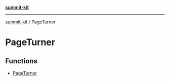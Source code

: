 [**summit-kit**](../README.md)

***

[summit-kit](../README.md) / PageTurner

# PageTurner

## Functions

- [PageTurner](functions/PageTurner.md)

